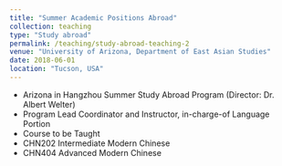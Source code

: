 ```yaml
---
title: "Summer Academic Positions Abroad"
collection: teaching
type: "Study abroad"
permalink: /teaching/study-abroad-teaching-2
venue: "University of Arizona, Department of East Asian Studies"
date: 2018-06-01
location: "Tucson, USA"
---
```


* Arizona in Hangzhou Summer Study Abroad Program (Director: Dr. Albert Welter)
* Program Lead Coordinator and Instructor, in-charge-of Language Portion 
* Course to be Taught  
* CHN202 Intermediate Modern Chinese
* CHN404 Advanced Modern Chinese 




